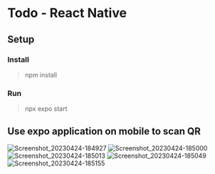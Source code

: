 # Todo - React Native
## Setup
### Install
> npm install
### Run
> npx expo start

## Use expo application on mobile to scan QR

![Screenshot_20230424-184927](https://user-images.githubusercontent.com/113441730/234015767-f2e9501a-18a1-4af8-9e70-a78f21e6d1b5.png)
![Screenshot_20230424-185000](https://user-images.githubusercontent.com/113441730/234015784-553366db-87b8-4337-bbf6-62491feecc97.png)
![Screenshot_20230424-185013](https://user-images.githubusercontent.com/113441730/234015808-7f3ddee0-b3fe-4be7-8518-05c73d706a6f.png)
![Screenshot_20230424-185049](https://user-images.githubusercontent.com/113441730/234015828-ab3e7149-66c3-4d55-a8ea-e1f4d1e35a6f.png)
![Screenshot_20230424-185155](https://user-images.githubusercontent.com/113441730/234015850-b6fc6932-46a2-4e8c-9c45-b9419000a3c6.png)
